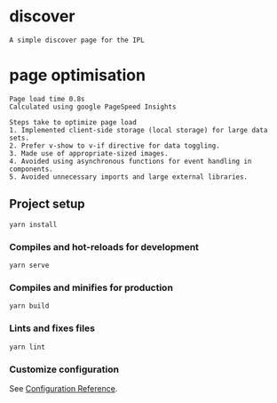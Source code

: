 # discover
```
A simple discover page for the IPL
```
# page optimisation
```
Page load time 0.8s
Calculated using google PageSpeed Insights

Steps take to optimize page load
1. Implemented client-side storage (local storage) for large data sets.
2. Prefer v-show to v-if directive for data toggling.
3. Made use of appropriate-sized images.
4. Avoided using asynchronous functions for event handling in components.
5. Avoided unnecessary imports and large external libraries.
```


## Project setup
```
yarn install
```

### Compiles and hot-reloads for development
```
yarn serve
```

### Compiles and minifies for production
```
yarn build
```

### Lints and fixes files
```
yarn lint
```

### Customize configuration
See [Configuration Reference](https://cli.vuejs.org/config/).
